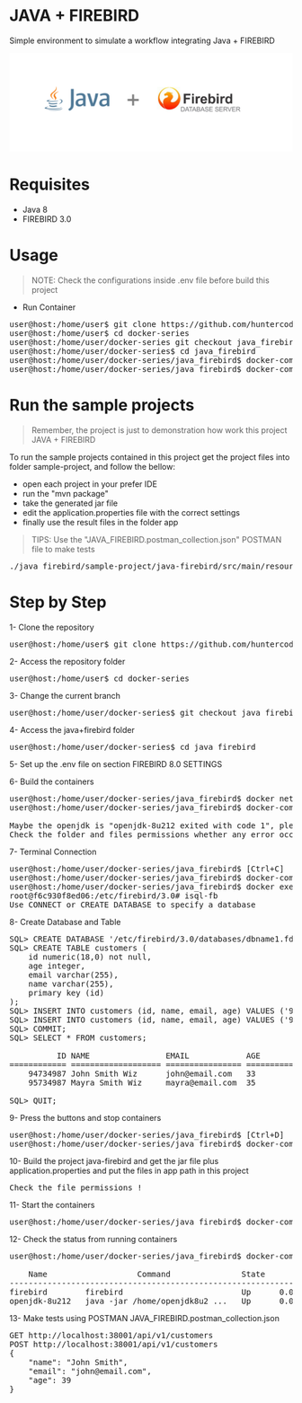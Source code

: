 # JAVA + FIREBIRD
Simple environment to simulate a workflow integrating Java + FIREBIRD

![banner.png](java_firebird/midias/banner.png)

# Requisites

- Java 8
- FIREBIRD 3.0

# Usage

> NOTE: Check the configurations inside .env file before build this project

- Run Container

<pre>
user@host:/home/user$ git clone https://github.com/huntercodexs/docker-series.git .
user@host:/home/user$ cd docker-series
user@host:/home/user/docker-series git checkout java_firebird
user@host:/home/user/docker-series$ cd java_firebird
user@host:/home/user/docker-series/java_firebird$ docker-compose up --build (in first time)
user@host:/home/user/docker-series/java_firebird$ docker-compose start
</pre>

# Run the sample projects

> Remember, the project is just to demonstration how work this project JAVA + FIREBIRD

To run the sample projects contained in this project get the project files into folder sample-project, and follow the bellow:

- open each project in your prefer IDE
- run the "mvn package"
- take the generated jar file
- edit the application.properties file with the correct settings
- finally use the result files in the folder app

> TIPS: Use the "JAVA_FIREBIRD.postman_collection.json" POSTMAN file to make tests

<pre>
./java_firebird/sample-project/java-firebird/src/main/resources/JAVA_FIREBIRD.postman_collection.json
</pre>

# Step by Step

1- Clone the repository
<pre>
user@host:/home/user$ git clone https://github.com/huntercodexs/docker-series.git .
</pre>

2- Access the repository folder
<pre>
user@host:/home/user$ cd docker-series
</pre>

3- Change the current branch
<pre>
user@host:/home/user/docker-series$ git checkout java_firebird
</pre>

4- Access the java+firebird folder
<pre>
user@host:/home/user/docker-series$ cd java_firebird
</pre>

5- Set up the .env file on section FIREBIRD 8.0 SETTINGS

6- Build the containers
<pre>
user@host:/home/user/docker-series/java_firebird$ docker network create open_network
user@host:/home/user/docker-series/java_firebird$ docker-compose up --build

Maybe the openjdk is "openjdk-8u212 exited with code 1", please ignore it !
Check the folder and files permissions whether any error occurs, example: access denied
</pre>

7- Terminal Connection
<pre>
user@host:/home/user/docker-series/java_firebird$ [Ctrl+C]
user@host:/home/user/docker-series/java_firebird$ docker-compose start firebird
user@host:/home/user/docker-series/java_firebird$ docker exec -it firebird /bin/bash
root@f6c930f8ed06:/etc/firebird/3.0# isql-fb 
Use CONNECT or CREATE DATABASE to specify a database
</pre>

8- Create Database and Table
<pre>
SQL> CREATE DATABASE '/etc/firebird/3.0/databases/dbname1.fdb';
SQL> CREATE TABLE customers (
    id numeric(18,0) not null,
    age integer,
    email varchar(255),
    name varchar(255),
    primary key (id)
);
SQL> INSERT INTO customers (id, name, email, age) VALUES ('94734987', 'John Smith Wiz', 'john@email.com', 33);
SQL> INSERT INTO customers (id, name, email, age) VALUES ('95734987', 'Mayra Smith Wiz', 'mayra@email.com', 35);
SQL> COMMIT;
SQL> SELECT * FROM customers;

          ID NAME                EMAIL            AGE 
============ =================== ================ ============ 
    94734987 John Smith Wiz      john@email.com   33
    95734987 Mayra Smith Wiz     mayra@email.com  35

SQL> QUIT;
</pre>

9- Press the buttons and stop containers
<pre>
user@host:/home/user/docker-series/java_firebird$ [Ctrl+D]
user@host:/home/user/docker-series/java_firebird$ docker-compose stop
</pre>

10- Build the project java-firebird and get the jar file plus application.properties and put the files in app path in this project
<pre>
Check the file permissions !
</pre>

11- Start the containers
<pre>
user@host:/home/user/docker-series/java_firebird$ docker-compose start
</pre>

12- Check the status from running containers
<pre>
user@host:/home/user/docker-series/java_firebird$ docker-compose ps

    Name                   Command               State                      Ports                    
-----------------------------------------------------------------------------------------------------
firebird        firebird                         Up      0.0.0.0:33050->3050/tcp,:::33050->3050/tcp  
openjdk-8u212   java -jar /home/openjdk8u2 ...   Up      0.0.0.0:38001->38001/tcp,:::38001->38001/tcp
</pre>

13- Make tests using POSTMAN JAVA_FIREBIRD.postman_collection.json
<pre>
GET http://localhost:38001/api/v1/customers
POST http://localhost:38001/api/v1/customers
{
    "name": "John Smith",
    "email": "john@email.com",
    "age": 39
}
</pre>
